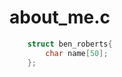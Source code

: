 # about_me.c

```C
    struct ben_roberts{
        char name[50];
    };

```

<!---
SenorBoberts/SenorBoberts is a ✨ special ✨ repository because its `README.md` (this file) appears on your GitHub profile.
You can click the Preview link to take a look at your changes.
--->
